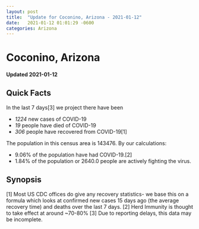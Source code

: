 ```yaml
---
layout: post
title:  "Update for Coconino, Arizona - 2021-01-12"
date:   2021-01-12 01:01:29 -0600
categories: Arizona
---
```


# Coconino, Arizona
#### Updated 2021-01-12

## Quick Facts

In the last 7 days[3] we project there have been
- *1224* new cases of COVID-19
- *19* people have died of COVID-19
- *306* people have recovered from COVID-19[1]

The population in this census area is 143476. By our calculations:
- 9.06% of the population have had COVID-19.[2]
- 1.84% of the population or 2640.0 people are actively fighting the virus.

## Synopsis




[1] Most US CDC offices do give any recovery statistics- we base this on a formula which looks at confirmed new cases
15 days ago (the average recovery time) and deaths over the last 7 days.
[2] Herd Immunity is thought to take effect at around ~70-80%
[3] Due to reporting delays, this data may be incomplete. 
    
